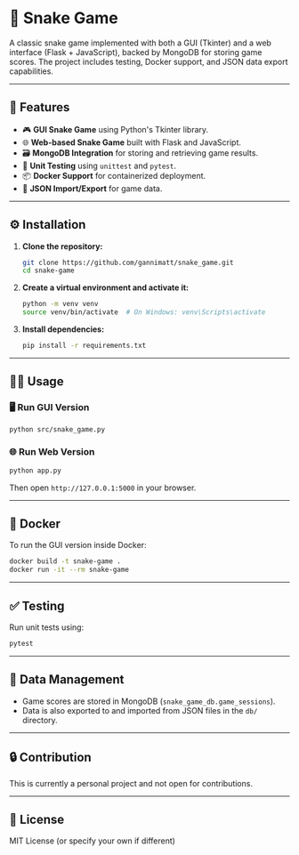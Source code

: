 # 🐍 Snake Game

A classic snake game implemented with both a GUI (Tkinter) and a web interface (Flask + JavaScript), backed by MongoDB for storing game scores. The project includes testing, Docker support, and JSON data export capabilities.

---

## 🚀 Features

- 🎮 **GUI Snake Game** using Python's Tkinter library.
- 🌐 **Web-based Snake Game** built with Flask and JavaScript.
- 🗃️ **MongoDB Integration** for storing and retrieving game results.
- 🧪 **Unit Testing** using `unittest` and `pytest`.
- 📦 **Docker Support** for containerized deployment.
- 📁 **JSON Import/Export** for game data.

---

## ⚙️ Installation

1. **Clone the repository:**
   ```bash
   git clone https://github.com/gannimatt/snake_game.git
   cd snake-game
   ```

2. **Create a virtual environment and activate it:**
   ```bash
   python -m venv venv
   source venv/bin/activate  # On Windows: venv\Scripts\activate
   ```

3. **Install dependencies:**
   ```bash
   pip install -r requirements.txt
   ```

---

## 🧑‍💻 Usage

### 🖥️ Run GUI Version
```bash
python src/snake_game.py
```

### 🌐 Run Web Version
```bash
python app.py
```
Then open `http://127.0.0.1:5000` in your browser.

---

## 🐳 Docker

To run the GUI version inside Docker:

```bash
docker build -t snake-game .
docker run -it --rm snake-game
```

---

## ✅ Testing

Run unit tests using:

```bash
pytest
```

---

## 📂 Data Management

- Game scores are stored in MongoDB (`snake_game_db.game_sessions`).
- Data is also exported to and imported from JSON files in the `db/` directory.

---

## 🔒 Contribution

This is currently a personal project and not open for contributions.

---

## 📄 License

MIT License (or specify your own if different)
